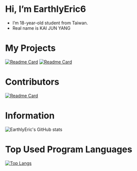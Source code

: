 # Hi, I’m EarthlyEric6
-  I’m 18-year-old student from Taiwan.
-  Real name is KAI JUN YANG

# My Projects
[![Readme Card](https://github-readme-stats.vercel.app/api/pin/?username=EarthlyEric&repo=Luminara&theme=tokyonight)](https://github.com/EarthlyEric/Luminara)
[![Readme Card](https://github-readme-stats.vercel.app/api/pin/?username=EarthlyEric&repo=LuminaraAPI&theme=tokyonight)](https://github.com/EarthlyEric/LuminaraAPI)

# Contributors
[![Readme Card](https://github-readme-stats.vercel.app/api/pin/?username=busybox11&repo=NowPlaying-for-Spotify&theme=tokyonight)](https://github.com/busybox11/NowPlaying-for-Spotify)

# Information 
![EarthlyEric's GitHub stats](https://github-readme-stats.vercel.app/api?username=EarthlyEric&show_icons=true&theme=blueberry)
# Top Used Program Languages
[![Top Langs](https://github-readme-stats.vercel.app/api/top-langs/?username=EarthlyEric&langs_count=10&layout=compact)](https://github.com/anuraghazra/github-readme-stats)
